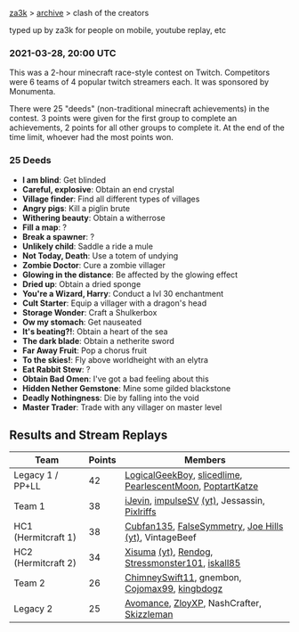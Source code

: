 [za3k](/) > [archive](/archived.md) > clash of the creators

typed up by za3k for people on mobile, youtube replay, etc

### 2021-03-28, 20:00 UTC
This was a 2-hour minecraft race-style contest on Twitch. Competitors were 6 teams of 4 popular twitch streamers each. It was sponsored by Monumenta.

There were 25 "deeds" (non-traditional minecraft achievements) in the contest. 3 points were given for the first group to complete an achievements, 2 points for all other groups to complete it. At the end of the time limit, whoever had the most points won.

### 25 Deeds

- **I am blind**: Get blinded
- **Careful, explosive**: Obtain an end crystal
- **Village finder**: Find all different types of villages
- **Angry pigs**: Kill a piglin brute
- **Withering beauty**: Obtain a witherrose
- **Fill a map**: ?
- **Break a spawner**: ?
- **Unlikely child**: Saddle a ride a mule
- **Not Today, Death**: Use a totem of undying
- **Zombie Doctor**: Cure a zombie villager
- **Glowing in the distance**: Be affected by the glowing effect
- **Dried up**: Obtain a dried sponge
- **You're a Wizard, Harry**: Conduct a lvl 30 enchantment
- **Cult Starter**: Equip a villager with a dragon's head
- **Storage Wonder**: Craft a Shulkerbox
- **Ow my stomach**: Get nauseated
- **It's beating?!**: Obtain a heart of the sea
- **The dark blade**: Obtain a netherite sword
- **Far Away Fruit**: Pop a chorus fruit
- **To the skies!**: Fly above worldheight with an elytra
- **Eat Rabbit Stew**: ?
- **Obtain Bad Omen**: I've got a bad feeling about this
- **Hidden Nether Gemstone**: Mine some gilded blackstone
- **Deadly Nothingness**: Die by falling into the void
- **Master Trader**: Trade with any villager on master level

## Results and Stream Replays

| Team                | Points | Members |
|---------------------|--------|---------|
| Legacy 1 / PP+LL    | 42     | [LogicalGeekBoy](https://www.twitch.tv/videos/966808767), [slicedlime](https://www.twitch.tv/videos/966809518), [PearlescentMoon](https://www.twitch.tv/videos/966807227), [PoptartKatze](https://www.twitch.tv/videos/966808316) |
| Team 1              | 38     | [iJevin](https://www.twitch.tv/videos/966771537), [impulseSV](https://www.twitch.tv/videos/966813125) [(yt)](https://www.youtube.com/watch?v=idbEXSGQ3EE&t=831s&ab_channel=impulseSV2), Jessassin, [Pixlriffs](https://www.twitch.tv/videos/966817315) |
| HC1 (Hermitcraft 1) | 38     | [Cubfan135](https://www.twitch.tv/videos/966796251), [FalseSymmetry](https://www.twitch.tv/videos/966798905), [Joe Hills](https://www.twitch.tv/videos/966818482) [(yt)](https://www.youtube.com/watch?v=II3OUznb7BE&t=15s&ab_channel=JoeHillsTSD), VintageBeef |
| HC2 (Hermitcraft 2) | 34     | [Xisuma](https://www.twitch.tv/videos/966820702) [(yt)](https://www.youtube.com/watch?v=SDfO2lq8Y1E&t=51s&ab_channel=xisumatwo), [Rendog](https://www.twitch.tv/videos/966817235), [Stressmonster101](https://www.twitch.tv/videos/966814627), [iskall85](https://www.twitch.tv/videos/966817322) |
| Team 2              | 26     | [ChimneySwift11](https://www.twitch.tv/videos/966817337), gnembon, [Cojomax99](https://www.twitch.tv/videos/966793878), [kingbdogz](https://www.twitch.tv/videos/966820341) |
| Legacy 2            | 25     | [Avomance](https://www.twitch.tv/videos/966811235), [ZloyXP](https://www.twitch.tv/videos/966805539), NashCrafter, [Skizzleman](https://www.twitch.tv/videos/966815521) |

